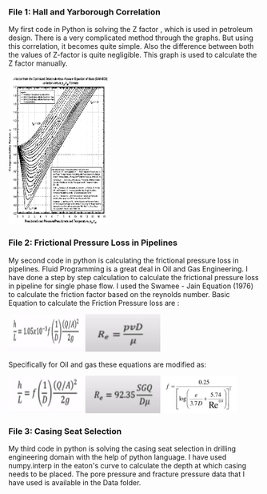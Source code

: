 ### File 1: Hall and Yarborough Correlation

My first code in Python is solving the Z factor , which is used in petroleum design. 
There is a very complicated method through the graphs. But using this correlation, it becomes quite simple. 
Also the difference between both the values of Z-factor is quite negligible. 
This graph is used to calculate the Z factor manually.

<img src ="Images/img.png" width="200" height="300">


### File 2: Frictional Pressure Loss in Pipelines 

My second code in python is calculating the frictional pressure loss in pipelines. Fluid Programming is a great deal in Oil and Gas Engineering. 
I have done a step by step calculation to calculate the frictional pressure loss in pipeline for single phase flow. 
I used the Swamee - Jain Equation (1976) to calculate the friction factor based on the reynolds number. 
Basic Equation to calculate the Friction Pressure loss are : 

<img src ="Images/cap3.JPG" width="150" height="75"> <img src ="Images/cap4.JPG" width="150" height="75"> 

Specifically for Oil and gas these equations are modified as: 

<img src ="Images/cap2.JPG" width="150" height="75"> <img src ="Images/cap5.JPG" width="150" height="75"> 
<img src ="Images/cap1.JPG" width="150" height="75">


### File 3: Casing Seat Selection

My third code in python is solving the casing seat selection in drilling engineering domain with the help of python language. I have used numpy.interp in the eaton's curve to calculate the depth at which casing needs to be placed. 
The pore pressure and fracture pressure data that I have used is available in the Data folder. 
